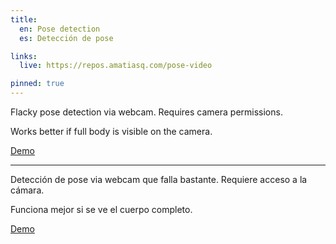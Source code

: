 ```yaml
---
title:
  en: Pose detection
  es: Detección de pose

links:
  live: https://repos.amatiasq.com/pose-video

pinned: true
---
```


Flacky pose detection via webcam. Requires camera permissions.

Works better if full body is visible on the camera.

[Demo](https://repos.amatiasq.com/pose-video)

---

Detección de pose via webcam que falla bastante. Requiere acceso a la cámara.

Funciona mejor si se ve el cuerpo completo.

[Demo](https://repos.amatiasq.com/pose-video)
